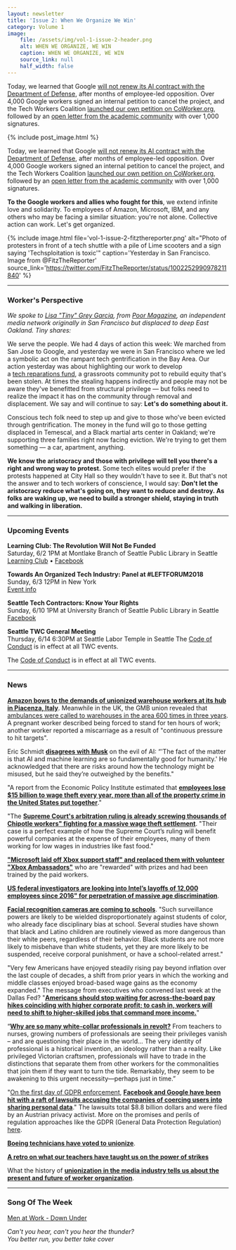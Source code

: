 ```yaml
---
layout: newsletter
title: 'Issue 2: When We Organize We Win'
category: Volume 1
image:
    file: /assets/img/vol-1-issue-2-header.png
    alt: WHEN WE ORGANIZE, WE WIN
    caption: WHEN WE ORGANIZE, WE WIN
    source_link: null
    half_width: false
---
```


<!-- Content imported from: https://eepurl.com/dwMTuv -->

Today, we learned that Google [will not renew its AI contract with the Department of Defense](https://gizmodo.com/google-plans-not-to-renew-its-contract-for-project-mave-1826488620), after months of employee-led opposition. Over 4,000 Google workers signed an internal petition to cancel the project, and the Tech Workers Coalition [launched our own petition on CoWorker.org](https://www.coworker.org/petitions/tech-should-not-be-in-the-business-of-war), followed by an [open letter from the academic community](https://www.icrac.net/open-letter-in-support-of-google-employees-and-tech-workers/) with over 1,000 signatures.

<!--excerpt-->

{% include post_image.html %}

Today, we learned that Google [will not renew its AI contract with the Department of Defense](https://gizmodo.com/google-plans-not-to-renew-its-contract-for-project-mave-1826488620), after months of employee-led opposition. Over 4,000 Google workers signed an internal petition to cancel the project, and the Tech Workers Coalition [launched our own petition on CoWorker.org](https://www.coworker.org/petitions/tech-should-not-be-in-the-business-of-war), followed by an [open letter from the academic community](https://www.icrac.net/open-letter-in-support-of-google-employees-and-tech-workers/) with over 1,000 signatures.  
  
**To the Google workers and allies who fought for this**, we extend infinite love and solidarity. To employees of Amazon, Microsoft, IBM, and any others who may be facing a similar situation: you're not alone. Collective action can work. Let's get organized.

{% include image.html
    file='vol-1-issue-2-fitzthereporter.png'
    alt="Photo of protesters in front of a tech shuttle with a pile of Lime scooters and a sign saying 'Techsploitation is toxic'"
    caption='Yesterday in San Francisco. Image from @FitzTheReporter'
    source_link='https://twitter.com/FitzTheReporter/status/1002252990978211840'
%}

***

### Worker's Perspective

_We spoke to [Lisa "Tiny" Grey Garcia](https://twitter.com/PovertySkola?lang=en), from [Poor Magazine](https://www.poormagazine.org/), an independent media network originally in San Francisco but displaced to deep East Oakland. Tiny shares:_  
  
We serve the people. We had 4 days of action this week: We marched from San Jose&nbsp;to Google, and yesterday we were in San Francisco&nbsp;where we led a symbolic act on the rampant tech gentrification in the Bay Area.&nbsp;Our action yesterday was about highlighting our work to develop a&nbsp;[tech&nbsp;reparations&nbsp;fund](https://www.gofundme.com/landless-peoples-land-housing), a&nbsp;grassroots community pot to rebuild equity that's been stolen. At times the stealing happens indirectly and people may not be aware they've benefitted from structural privilege — but folks&nbsp;need to realize the impact it has on&nbsp;the community through removal and displacement. We say and will continue to say: **Let's do something about it.**  
  
Conscious tech folk need to step up and give to those who've been evicted through gentrification. The money in the fund will&nbsp;go to those getting displaced in Temescal, and a Black martial arts center in Oakland; we're supporting three families right now facing eviction. We're trying to get them something — a car, apartment, anything.&nbsp;  
  
**We know the aristocracy and those with privilege will tell you there's a right and wrong way to protest.** Some tech elites would prefer if the protests happened at City Hall so they wouldn't have to see it. But that's not the answer and to tech workers of&nbsp;conscience, I would say: **Don't let the aristocracy&nbsp;reduce what's going on, they want to reduce and destroy.&nbsp;As folks are waking up, we need to build a stronger shield, staying in truth and walking in liberation.**

***

###  Upcoming Events

 **Learning Club: The Revolution Will Not Be Funded**  
Saturday, 6/2 1PM at Montlake Branch of Seattle Public Library in Seattle  
[Learning Club](https://sites.google.com/view/tech-workers-coalition/topics/the-revolution-will-not-be-funded?authuser=0) • [Facebook](https://www.facebook.com/events/193891647908882/)&nbsp;  
  
**Towards An Organized Tech Industry: Panel at #LEFTFORUM2018**  
Sunday, 6/3 12PM in New York  
[Event info](https://www.leftforum.org/events/towards-organized-tech-industry%E2%80%94part-one)&nbsp;  
  
**Seattle Tech Contractors: Know Your Rights**  
Sunday, 6/10 1PM at University Branch of Seattle Public Library in Seattle  
[Facebook](https://www.facebook.com/events/194344231207737/)&nbsp;  
  
**Seattle TWC General Meeting**  
Thursday, 6/14 6:30PM at Seattle Labor Temple in Seattle The [Code of Conduct](https://techworkerscoalition.org/community-guide/) is in effect at all TWC events.

The [Code of Conduct](https://techworkerscoalition.org/community-guide/) is in effect at all TWC events.

***

###  News

[**Amazon bows to the demands of unionized warehouse workers at its hub in Piacenza, Italy**](https://portside.org/2018-05-24/amazon-bows-unions-new-shifts-and-higher-wages). Meanwhile in the UK, the GMB union revealed that [ambulances were called to warehouses in the area 600 times in three years](https://www.theguardian.com/business/2018/may/31/amazon-accused-of-treating-uk-warehouse-staff-like-robots). A pregnant worker described being forced to stand for ten hours of work; another worker reported a miscarriage as a result of "continuous pressure to hit targets".  
  
Eric Schmidt **[disagrees with Musk](https://techcrunch.com/2018/05/25/eric-schmidt-musk-exactly-wrong/)** on the evil of AI: “'The fact of the matter is that AI and machine learning are so fundamentally good for humanity.' He acknowledged that there are risks around how the technology might be misused, but he said they’re outweighed by the benefits."&nbsp;  
  
"A report from the Economic Policy Institute estimated that [**employees lose $15 billion to wage theft every year, more than all of the property crime in the United States put together**](https://time.com/5292122/cheating-workers-out-of-wages/)."  
  
"The [**Supreme Court's arbitration ruling is already screwing thousands of Chipotle workers" fighting for a massive wage theft settlement**](https://m.huffpost.com/us/entry/us_5b0844aae4b0568a880b3e26/amp). "Their case is a perfect example of how the Supreme Court’s ruling will benefit powerful companies at the expense of their employees, many of them working for low wages in industries like fast food."  
  
[**"Microsoft laid off Xbox support staff" and replaced them with volunteer "Xbox Ambassadors"**](https://www.polygon.com/2018/5/29/17406254/microsoft-layoffs-twitter-support-xbox-ambassadors) who are "rewarded" with prizes and had been trained by the paid workers.&nbsp;  
  
[**US federal investigators are looking into Intel’s layoffs of 12,000 employees since 2016" for perpetration of massive age discrimination**](https://www.theverge.com/2018/5/28/17401892/intel-age-discrimination-layoffs-investigation).  
  
[**Facial recognition cameras are coming to schools**](https://theintercept.com/2018/05/30/face-recognition-schools-school-shootings/). "Such surveillance powers are likely to be wielded disproportionately against students of color, who already face disciplinary bias at school. Several studies have shown that black and Latino children are routinely viewed as more dangerous than their white peers, regardless of their behavior. Black students are not more likely to misbehave than white students, yet they are more likely to be suspended, receive corporal punishment, or have a school-related arrest."  
  
"Very few Americans have enjoyed steadily rising pay beyond inflation over the last couple of decades, a shift from prior years in which the working and middle classes enjoyed broad-based wage gains as the economy expanded." The message from executives who convened last week at the Dallas Fed? "[**Americans should stop waiting for across-the-board pay hikes coinciding with higher corporate profit; to cash in, workers will need to shift to higher-skilled jobs that command more income.**](https://www.axios.com/broad-based-pay-rises-retraining-automation-executives-3e68d31c-51bc-4bde-a362-7ce12b039e7c.html?utm_source=twitter&utm_medium=social&utm_campaign=organic)"  
  
“[**Why are so many white-collar professionals in revolt?**](https://www.theguardian.com/commentisfree/2018/may/27/why-are-so-many-white-collar-professionals-in-revolt) From teachers to nurses, growing numbers of professionals are seeing their privileges vanish – and are questioning their place in the world... The very identity of professional is a historical invention, an ideology rather than a reality. Like privileged Victorian craftsmen, professionals will have to trade in the distinctions that separate them from other workers for the commonalities that join them if they want to turn the tide. Remarkably, they seem to be awakening to this urgent necessity—perhaps just in time.”  
  
"[On the first day of GDPR enforcement](https://www.theverge.com/2018/5/25/17393766/facebook-google-gdpr-lawsuit-max-schrems-europe), **[Facebook and Google have been hit with a raft of lawsuits accusing the companies of coercing users into sharing personal data](https://www.theverge.com/2018/5/25/17393766/facebook-google-gdpr-lawsuit-max-schrems-europe)**." The lawsuits total $8.8 billion dollars and were filed by an Austrian privacy activist. More on the promises and perils of regulation approaches like the GDPR (General Data Protection Regulation) [here](https://www.nybooks.com/articles/2018/06/07/algorithms-digital-poorhouse/).  
  
[**Boeing technicians have voted to unionize**](https://www.bna.com/boeing-election-tests-n57982092971/).  
  
[**A retro on what our teachers have taught us on the power of strikes**](https://www.washingtonpost.com/news/posteverything/wp/2018/05/31/its-time-to-acknowledge-that-strikes-work/?utm_term=.2f8caca1218b)  
  
What the history of [**unionization in the media industry tells us about the present and future of worker organization**](https://www.cjr.org/special_report/media-unions-history.php/). 

***

### Song Of The Week

[Men at Work - Down Under](https://youtu.be/XfR9iY5y94s)

_Can't you hear, can't you hear the thunder?_<br/>
_You better run, you better take cover_  
